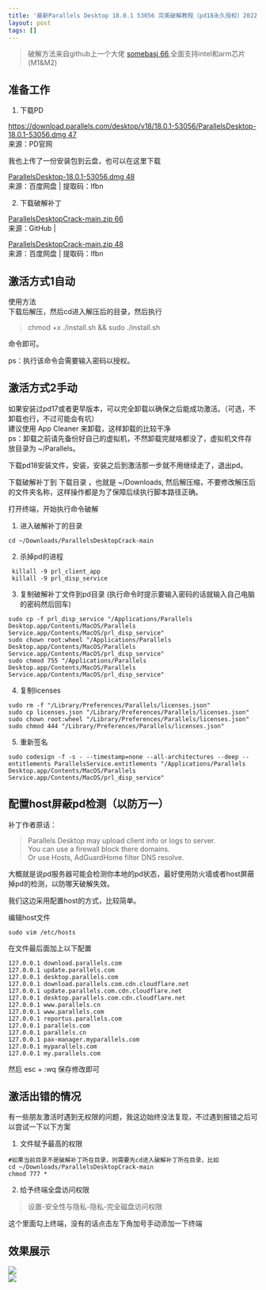```yaml
---
title: '最新Parallels Desktop 18.0.1 53056 完美破解教程（pd18永久授权）2022.09.09'
layout: post
tags: []
---
```

> 破解方法来自github上一个大佬 [somebasj 66](https://github.com/somebasj/ParallelsDesktopCrack),全面支持intel和arm芯片(M1&M2)

## [](https://ziyuantan.org/t/topic/207#h-1)准备工作

1. 下载PD

[https://download.parallels.com/desktop/v18/18.0.1-53056/ParallelsDesktop-18.0.1-53056.dmg 47](https://download.parallels.com/desktop/v18/18.0.1-53056/ParallelsDesktop-18.0.1-53056.dmg)  
来源：PD官网

我也上传了一份安装包到云盘，也可以在这里下载

[ParallelsDesktop-18.0.1-53056.dmg 48](https://pan.baidu.com/s/1yx_EhMFVBBgEfgp-dYcpDg)  
来源：百度网盘 | 提取码：lfbn

2. 下载破解补丁

[ParallelsDesktopCrack-main.zip 66](https://github.com/somebasj/ParallelsDesktopCrack)  
来源：GitHub |

[ParallelsDesktopCrack-main.zip 48](https://pan.baidu.com/s/1yx_EhMFVBBgEfgp-dYcpDg)  
来源：百度网盘 | 提取码：lfbn

## [](https://ziyuantan.org/t/topic/207#h-1-2)激活方式1自动

使用方法  
下载后解压，然后cd进入解压后的目录，然后执行

> chmod +x ./install.sh && sudo ./install.sh

命令即可。

ps：执行该命令会需要输入密码以授权。

## [](https://ziyuantan.org/t/topic/207#h-2-3)激活方式2手动

如果安装过pd17或者更早版本，可以完全卸载以确保之后能成功激活。（可选，不卸载也行，不过可能会有坑）  
建议使用 App Cleaner 来卸载，这样卸载的比较干净  
ps：卸载之前请先备份好自己的虚拟机，不然卸载完就啥都没了，虚拟机文件存放目录为 ~/Parallels。

下载pd18安装文件，安装，安装之后到激活那一步就不用继续走了，退出pd。

下载破解补丁到 下载目录 ，也就是 ~/Downloads, 然后解压缩，不要修改解压后的文件夹名称，这样操作都是为了保障后续执行脚本路径正确。

打开终端，开始执行命令破解

1. 进入破解补丁的目录

```
cd ~/Downloads/ParallelsDesktopCrack-main
```

2. 杀掉pd的进程

```
 killall -9 prl_client_app
 killall -9 prl_disp_service
```

3. 复制破解补丁文件到pd目录 (执行命令时提示要输入密码的话就输入自己电脑的密码然后回车)

```
sudo cp -f prl_disp_service "/Applications/Parallels Desktop.app/Contents/MacOS/Parallels Service.app/Contents/MacOS/prl_disp_service"
sudo chown root:wheel "/Applications/Parallels Desktop.app/Contents/MacOS/Parallels Service.app/Contents/MacOS/prl_disp_service"
sudo chmod 755 "/Applications/Parallels Desktop.app/Contents/MacOS/Parallels Service.app/Contents/MacOS/prl_disp_service"
```

4. 复制licenses

```
sudo rm -f "/Library/Preferences/Parallels/licenses.json"
sudo cp licenses.json "/Library/Preferences/Parallels/licenses.json"
sudo chown root:wheel "/Library/Preferences/Parallels/licenses.json"
sudo chmod 444 "/Library/Preferences/Parallels/licenses.json"
```

5. 重新签名

```
sudo codesign -f -s - --timestamp=none --all-architectures --deep --entitlements ParallelsService.entitlements "/Applications/Parallels Desktop.app/Contents/MacOS/Parallels Service.app/Contents/MacOS/prl_disp_service"
```

## [](https://ziyuantan.org/t/topic/207#hostpd-4)配置host屏蔽pd检测（以防万一）

补丁作者原话：

> Parallels Desktop may upload client info or logs to server.  
> You can use a firewall block there domains.  
> Or use Hosts, AdGuardHome filter DNS resolve.

大概就是说pd服务器可能会检测你本地的pd状态，最好使用防火墙或者host屏蔽掉pd的检测，以防哪天破解失效。

我们这边采用配置host的方式，比较简单。

编辑host文件

`sudo vim /etc/hosts`

在文件最后面加上以下配置

```
127.0.0.1 download.parallels.com
127.0.0.1 update.parallels.com
127.0.0.1 desktop.parallels.com
127.0.0.1 download.parallels.com.cdn.cloudflare.net
127.0.0.1 update.parallels.com.cdn.cloudflare.net
127.0.0.1 desktop.parallels.com.cdn.cloudflare.net
127.0.0.1 www.parallels.cn
127.0.0.1 www.parallels.com
127.0.0.1 reportus.parallels.com
127.0.0.1 parallels.com
127.0.0.1 parallels.cn
127.0.0.1 pax-manager.myparallels.com
127.0.0.1 myparallels.com
127.0.0.1 my.parallels.com
```

然后 esc + :wq 保存修改即可

## [](https://ziyuantan.org/t/topic/207#h-5)激活出错的情况

有一些朋友激活时遇到无权限的问题，我这边始终没法复现，不过遇到报错之后可以尝试一下以下方案

1. 文件赋予最高的权限

```
#如果当前目录不是破解补丁所在目录，则需要先cd进入破解补丁所在目录，比如  
cd ~/Downloads/ParallelsDesktopCrack-main
chmod 777 *
```

2. 给予终端全盘访问权限

> 设置-安全性与隐私-隐私-完全磁盘访问权限

这个里面勾上终端，没有的话点击左下角加号手动添加一下终端

## [](https://ziyuantan.org/t/topic/207#h-6)效果展示

![](https://tva1.sinaimg.cn/large/e6c9d24egy1h6044rlisuj215s0j6t9s.jpg)  
![](https://tva1.sinaimg.cn/large/e6c9d24egy1h6044p5jnaj211w0oa77s.jpg)
